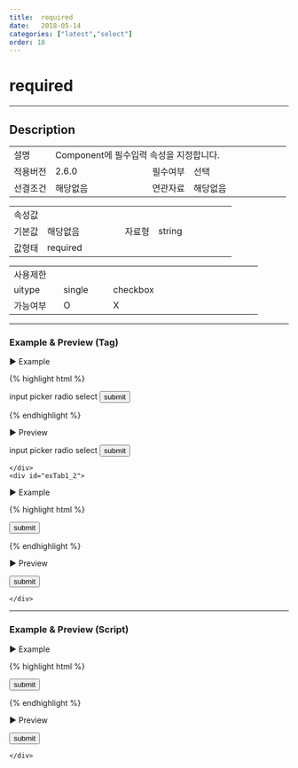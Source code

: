 ```yaml
---
title:  required
date:   2018-05-14
categories: ["latest","select"]
order: 18
---
```


required
===

---

## Description

<table style="width:100%">
    <colgroup>
        <col width="15%"/>
        <col width="35%"/>
        <col width="15%"/>
        <col width="35%"/>
    </colgroup>
    <tr>
        <td class="tdTitle">설명</td>
        <td colspan="3">Component에 필수입력 속성을 지정합니다.</td>
    </tr>
    <tr>
        <td class="tdTitle">적용버전</td>
        <td>2.6.0</td>
        <td class="tdTitle">필수여부</td>
        <td>선택</td>
    </tr>
    <tr>
        <td class="tdTitle">선결조건</td>
        <td>해당없음</td>
        <td class="tdTitle">연관자료</td>
        <td>해당없음</td>
    </tr>
</table>
<table style="width:100%">
    <colgroup>
        <col width="15%"/>
        <col width="35%"/>
        <col width="15%"/>
        <col width="35%"/>
    </colgroup>
    <tr>
        <td class="tdTitle tdBg" colspan="4">속성값</td>
    </tr>
    <tr>
        <td class="tdTitle">기본값</td>
        <td>해당없음</td>
        <td class="tdTitle">자료형</td>
        <td>string</td>
    </tr>
    <tr>
        <td class="tdTitle">값형태</td>
        <td colspan="3">required</td>
    </tr>
</table>
<table style="width:100%">
    <colgroup>
        <col width="20%"/>
        <col width="20%"/>
        <col width="20%"/>
        <col width="20%"/>
        <col width="20%"/>
    </colgroup>
    <tr>
        <td class="tdTitle tdBg" colspan="5">사용제한</td>
    </tr>
    <tr>
        <td>uitype</td>
        <td class="tdCenter">single</td>
        <td class="tdCenter">checkbox</td>
        <td></td>
        <td></td>
    </tr>
    <tr>
        <td>가능여부</td>
        <td class="tdBlue tdCenter">O</td>
        <td class="tdCenter">X</td>
        <td></td>
        <td></td>
    </tr>
</table>

---
### Example & Preview (Tag)

<script>
    var jsondata = [
        {text : 'input', value : 'iValue'},
        {text : 'picker', value : 'pValue'},
        {text : 'radio', value : 'rValue'},
        {text : 'select', value : 'sValue'}
    ];
</script>

<sbux-tabs id="exTab1" name="exTab1" uitype="normal" title-target-id-array="{exTab1_1,exTab1_2}" title-text-array="single{고정형,변동형}" is-scrollable="false">
</sbux-tabs>
<div class="tab-content">
    <div id="exTab1_1">

▶ Example

{% highlight html %}
<form>
    <sbux-select id="sbIdx1_1" name="sbTagNm1_1" uitype="single" auto-unselected-text="true" required="required">
        <option-item value="iValue">input</option-item>
        <option-item value="pValue">picker</option-item>
        <option-item value="rValue">radio</option-item>
        <option-item value="sValue">select</option-item>
    </sbux-select>
    <input type="submit" value="submit">
</form>
{% endhighlight %}

<br>

▶ Preview 

<form>
    <sbux-select id="sbIdx1_1" name="sbTagNm1_1" uitype="single" auto-unselected-text="true" required="required">
        <option-item value="iValue">input</option-item>
        <option-item value="pValue">picker</option-item>
        <option-item value="rValue">radio</option-item>
        <option-item value="sValue">select</option-item>
    </sbux-select>
    <input type="submit" value="submit">
</form>

    </div>
    <div id="exTab1_2">

▶ Example

{% highlight html %}
<script>
    var jsondata = [
        {text : 'input', value : 'iValue'},
        {text : 'picker', value : 'pValue'},
        {text : 'radio', value : 'rValue'},
        {text : 'select', value : 'sValue'}
    ];
</script>
<form>
    <sbux-select id="sbIdx1_2" name="sbTagNm1_2" uitype="single" jsondata-ref="jsondata" auto-unselected-text="true" required="required"></sbux-select>
    <input type="submit" value="submit">
</form>
{% endhighlight %}

<br>

▶ Preview 

<form>
    <sbux-select id="sbIdx1_2" name="sbTagNm1_2" uitype="single" jsondata-ref="jsondata" auto-unselected-text="true" required="required"></sbux-select>
    <input type="submit" value="submit">
</form>

    </div>
</div>

---
### Example & Preview (Script)

<sbux-tabs id="exTab2" name="exTab2" uitype="normal" title-target-id-array="exTab2_1" title-text-array="single(변동형)" is-scrollable="false">
</sbux-tabs>
<div class="tab-content">
    <div id="exTab2_1">

▶ Example

{% highlight html %}
<form>
    <div id="sbArea2_1"></div>
    <input type="submit" value="submit">
</form>
<script>
    var jsondata = [
        {text : 'input', value : 'iValue'},
        {text : 'picker', value : 'pValue'},
        {text : 'radio', value : 'rValue'},
        {text : 'select', value : 'sValue'}
    ];
    $(document).ready(function(){
        $('#sbArea2_1').sbSelect({
            name : 'sbScriptNm2_1',
            uitype : 'single',
            jsondataRef : 'jsondata',
            autoUnselectedText : true,
            required : 'required'
        });
    }); 
</script>
{% endhighlight %}

<br>

▶ Preview 

<form>
    <div id="sbArea2_1"></div>
    <input type="submit" value="submit">
</form>
<script>
    var jsondata = [
        {text : 'input', value : 'iValue'},
        {text : 'picker', value : 'pValue'},
        {text : 'radio', value : 'rValue'},
        {text : 'select', value : 'sValue'}
    ];
    $(document).ready(function(){
        $('#sbArea2_1').sbSelect({
            name : 'sbScriptNm2_1',
            uitype : 'single',
            jsondataRef : 'jsondata',
            autoUnselectedText : true,
            required : 'required'
        });
    }); 
</script>

    </div>
</div>